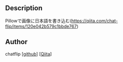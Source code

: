 ## Description 
Pillowで画像に日本語を書き込む(https://qiita.com/chat-flip/items/120e042b579c1bbde767)

## Author
chatflip
[[github](https://github.com/chatflip)]
[[Qiita](https://qiita.com/chat-flip)]  
